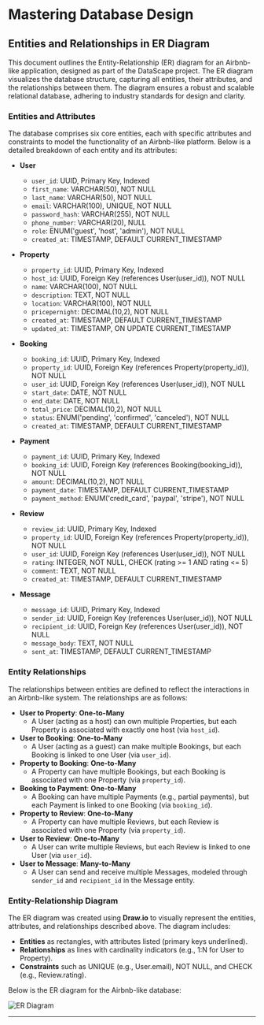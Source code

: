 # Mastering Database Design

## Entities and Relationships in ER Diagram

This document outlines the Entity-Relationship (ER) diagram for an Airbnb-like application, designed as part of the DataScape project. The ER diagram visualizes the database structure, capturing all entities, their attributes, and the relationships between them. The diagram ensures a robust and scalable relational database, adhering to industry standards for design and clarity.

### Entities and Attributes

The database comprises six core entities, each with specific attributes and constraints to model the functionality of an Airbnb-like platform. Below is a detailed breakdown of each entity and its attributes:

- **User**
  - `user_id`: UUID, Primary Key, Indexed
  - `first_name`: VARCHAR(50), NOT NULL
  - `last_name`: VARCHAR(50), NOT NULL
  - `email`: VARCHAR(100), UNIQUE, NOT NULL
  - `password_hash`: VARCHAR(255), NOT NULL
  - `phone_number`: VARCHAR(20), NULL
  - `role`: ENUM('guest', 'host', 'admin'), NOT NULL
  - `created_at`: TIMESTAMP, DEFAULT CURRENT_TIMESTAMP

- **Property**
  - `property_id`: UUID, Primary Key, Indexed
  - `host_id`: UUID, Foreign Key (references User(user_id)), NOT NULL
  - `name`: VARCHAR(100), NOT NULL
  - `description`: TEXT, NOT NULL
  - `location`: VARCHAR(100), NOT NULL
  - `pricepernight`: DECIMAL(10,2), NOT NULL
  - `created_at`: TIMESTAMP, DEFAULT CURRENT_TIMESTAMP
  - `updated_at`: TIMESTAMP, ON UPDATE CURRENT_TIMESTAMP

- **Booking**
  - `booking_id`: UUID, Primary Key, Indexed
  - `property_id`: UUID, Foreign Key (references Property(property_id)), NOT NULL
  - `user_id`: UUID, Foreign Key (references User(user_id)), NOT NULL
  - `start_date`: DATE, NOT NULL
  - `end_date`: DATE, NOT NULL
  - `total_price`: DECIMAL(10,2), NOT NULL
  - `status`: ENUM('pending', 'confirmed', 'canceled'), NOT NULL
  - `created_at`: TIMESTAMP, DEFAULT CURRENT_TIMESTAMP

- **Payment**
  - `payment_id`: UUID, Primary Key, Indexed
  - `booking_id`: UUID, Foreign Key (references Booking(booking_id)), NOT NULL
  - `amount`: DECIMAL(10,2), NOT NULL
  - `payment_date`: TIMESTAMP, DEFAULT CURRENT_TIMESTAMP
  - `payment_method`: ENUM('credit_card', 'paypal', 'stripe'), NOT NULL

- **Review**
  - `review_id`: UUID, Primary Key, Indexed
  - `property_id`: UUID, Foreign Key (references Property(property_id)), NOT NULL
  - `user_id`: UUID, Foreign Key (references User(user_id)), NOT NULL
  - `rating`: INTEGER, NOT NULL, CHECK (rating >= 1 AND rating <= 5)
  - `comment`: TEXT, NOT NULL
  - `created_at`: TIMESTAMP, DEFAULT CURRENT_TIMESTAMP

- **Message**
  - `message_id`: UUID, Primary Key, Indexed
  - `sender_id`: UUID, Foreign Key (references User(user_id)), NOT NULL
  - `recipient_id`: UUID, Foreign Key (references User(user_id)), NOT NULL
  - `message_body`: TEXT, NOT NULL
  - `sent_at`: TIMESTAMP, DEFAULT CURRENT_TIMESTAMP

### Entity Relationships

The relationships between entities are defined to reflect the interactions in an Airbnb-like system. The relationships are as follows:

- **User to Property**: **One-to-Many**
  - A User (acting as a host) can own multiple Properties, but each Property is associated with exactly one host (via `host_id`).
- **User to Booking**: **One-to-Many**
  - A User (acting as a guest) can make multiple Bookings, but each Booking is linked to one User (via `user_id`).
- **Property to Booking**: **One-to-Many**
  - A Property can have multiple Bookings, but each Booking is associated with one Property (via `property_id`).
- **Booking to Payment**: **One-to-Many**
  - A Booking can have multiple Payments (e.g., partial payments), but each Payment is linked to one Booking (via `booking_id`).
- **Property to Review**: **One-to-Many**
  - A Property can have multiple Reviews, but each Review is associated with one Property (via `property_id`).
- **User to Review**: **One-to-Many**
  - A User can write multiple Reviews, but each Review is linked to one User (via `user_id`).
- **User to Message**: **Many-to-Many**
  - A User can send and receive multiple Messages, modeled through `sender_id` and `recipient_id` in the Message entity.

### Entity-Relationship Diagram

The ER diagram was created using **Draw.io** to visually represent the entities, attributes, and relationships described above. The diagram includes:

- **Entities** as rectangles, with attributes listed (primary keys underlined).
- **Relationships** as lines with cardinality indicators (e.g., 1:N for User to Property).
- **Constraints** such as UNIQUE (e.g., User.email), NOT NULL, and CHECK (e.g., Review.rating).

Below is the ER diagram for the Airbnb-like database:

![ER Diagram](erd_diagram.png)

---
